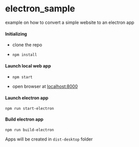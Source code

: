 # electron_sample
example on how to convert a simple website to an electron app

#### Initializing

- clone the repo

- `npm install`

#### Launch local web app

- `npm start`

- open browser at [localhost:8000](http://localhost:8000)

#### Launch electron app

`npm run start-electron`

#### Build electron app

`npm run build-electron`

Apps will be created in `dist-desktop` folder

